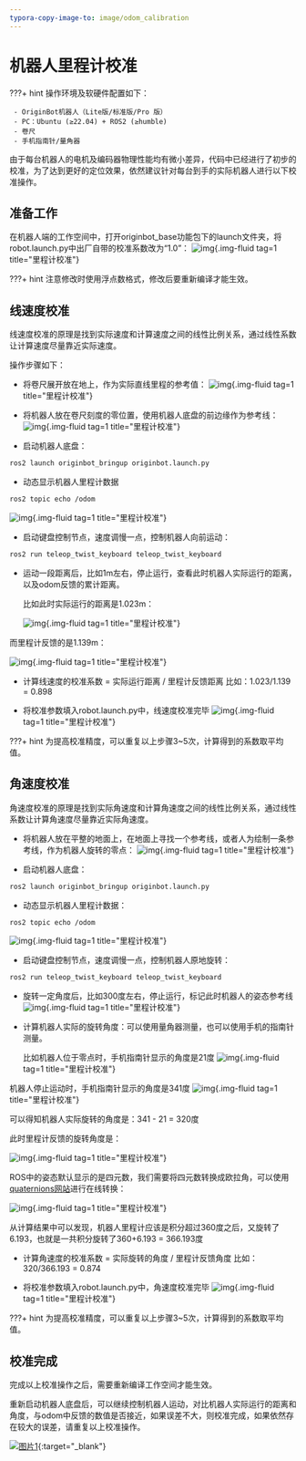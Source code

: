 ```yaml
---
typora-copy-image-to: image/odom_calibration
---
```


# **机器人里程计校准**

???+ hint
    操作环境及软硬件配置如下：
    

     - OriginBot机器人（Lite版/标准版/Pro 版）
     - PC：Ubuntu (≥22.04) + ROS2 (≥humble)
     - 卷尺
     - 手机指南针/量角器



由于每台机器人的电机及编码器物理性能均有微小差异，代码中已经进行了初步的校准，为了达到更好的定位效果，依然建议针对每台到手的实际机器人进行以下校准操作。



## **准备工作**
在机器人端的工作空间中，打开originbot_base功能包下的launch文件夹，将robot.launch.py中出厂自带的校准系数改为“1.0”：
![img](../assets/img/odom_calibration/2022-09-02_10-29.png){.img-fluid tag=1 title="里程计校准"}



???+ hint
    注意修改时使用浮点数格式，修改后要重新编译才能生效。



## **线速度校准**

线速度校准的原理是找到实际速度和计算速度之间的线性比例关系，通过线性系数让计算速度尽量靠近实际速度。



操作步骤如下：

- 将卷尺展开放在地上，作为实际直线里程的参考值：
  ![img](../assets/img/odom_calibration/2022-08-31-1.jpg){.img-fluid tag=1 title="里程计校准"}

  

- 将机器人放在卷尺刻度的零位置，使用机器人底盘的前边缘作为参考线：
  ![img](../assets/img/odom_calibration/2022-08-31-2.jpg){.img-fluid tag=1 title="里程计校准"}

  

- 启动机器人底盘：
```bash
ros2 launch originbot_bringup originbot.launch.py
```


- 动态显示机器人里程计数据

```bash
ros2 topic echo /odom
```


![img](../assets/img/odom_calibration/2022-09-02_10-35.png){.img-fluid tag=1 title="里程计校准"}



- 启动键盘控制节点，速度调慢一点，控制机器人向前运动：

```bash
ros2 run teleop_twist_keyboard teleop_twist_keyboard
```


- 运动一段距离后，比如1m左右，停止运行，查看此时机器人实际运行的距离，以及odom反馈的累计距离。

  比如此时实际运行的距离是1.023m：
  
  
  
  ![img](../assets/img/odom_calibration/2022-08-31-8.jpg){.img-fluid tag=1 title="里程计校准"}



而里程计反馈的是1.139m：



![img](../assets/img/odom_calibration/2022-09-02_10-41.png){.img-fluid tag=1 title="里程计校准"}




- 计算线速度的校准系数 = 实际运行距离 / 里程计反馈距离
  比如：1.023/1.139 = 0.898

  

- 将校准参数填入robot.launch.py中，线速度校准完毕
  ![img](../assets/img/odom_calibration/2022-09-02_10-43.png){.img-fluid tag=1 title="里程计校准"}



???+ hint
    为提高校准精度，可以重复以上步骤3~5次，计算得到的系数取平均值。



## **角速度校准**

角速度校准的原理是找到实际角速度和计算角速度之间的线性比例关系，通过线性系数让计算角速度尽量靠近实际角速度。



- 将机器人放在平整的地面上，在地面上寻找一个参考线，或者人为绘制一条参考线，作为机器人旋转的零点：
![img](../assets/img/odom_calibration/2022-08-31-3.jpg){.img-fluid tag=1 title="里程计校准"}




- 启动机器人底盘：

```bash
ros2 launch originbot_bringup originbot.launch.py
```


- 动态显示机器人里程计数据：

```bash
ros2 topic echo /odom
```

![img](../assets/img/odom_calibration/2022-09-02_10-35.png){.img-fluid tag=1 title="里程计校准"}


- 启动键盘控制节点，速度调慢一点，控制机器人原地旋转：

```bash
ros2 run teleop_twist_keyboard teleop_twist_keyboard
```


- 旋转一定角度后，比如300度左右，停止运行，标记此时机器人的姿态参考线
  ![img](../assets/img/odom_calibration/2022-08-31-4.jpg){.img-fluid tag=1 title="里程计校准"}




- 计算机器人实际的旋转角度：可以使用量角器测量，也可以使用手机的指南针测量。

  比如机器人位于零点时，手机指南针显示的角度是21度
  ![img](../assets/img/odom_calibration/2022-08-31-6.jpg){.img-fluid tag=1 title="里程计校准"}



机器人停止运动时，手机指南针显示的角度是341度
![img](../assets/img/odom_calibration/2022-08-31-5.jpg){.img-fluid tag=1 title="里程计校准"}



可以得知机器人实际旋转的角度是：341 - 21 = 320度



此时里程计反馈的旋转角度是：



![img](../assets/img/odom_calibration/2022-09-02_11-04.png){.img-fluid tag=1 title="里程计校准"}



ROS中的姿态默认显示的是四元数，我们需要将四元数转换成欧拉角，可以使用[quaternions网站](https://quaternions.online/)进行在线转换：


![img](../assets/img/odom_calibration/2022-09-02_11-06.png){.img-fluid tag=1 title="里程计校准"}



从计算结果中可以发现，机器人里程计应该是积分超过360度之后，又旋转了6.193，也就是一共积分旋转了360+6.193 = 366.193度




- 计算角速度的校准系数 = 实际旋转的角度 / 里程计反馈角度
  比如：320/366.193 = 0.874

  

- 将校准参数填入robot.launch.py中，角速度校准完毕
![img](../assets/img/odom_calibration/2022-09-02_11-09.png){.img-fluid tag=1 title="里程计校准"}



???+ hint
    为提高校准精度，可以重复以上步骤3~5次，计算得到的系数取平均值。



## **校准完成**

完成以上校准操作之后，需要重新编译工作空间才能生效。

重新启动机器人底盘后，可以继续控制机器人运动，对比机器人实际运行的距离和角度，与odom中反馈的数值是否接近，如果误差不大，则校准完成，如果依然存在较大的误差，请重复以上校准操作。



[![图片1](../assets/img/footer.png)](https://www.guyuehome.com/){:target="_blank"}

